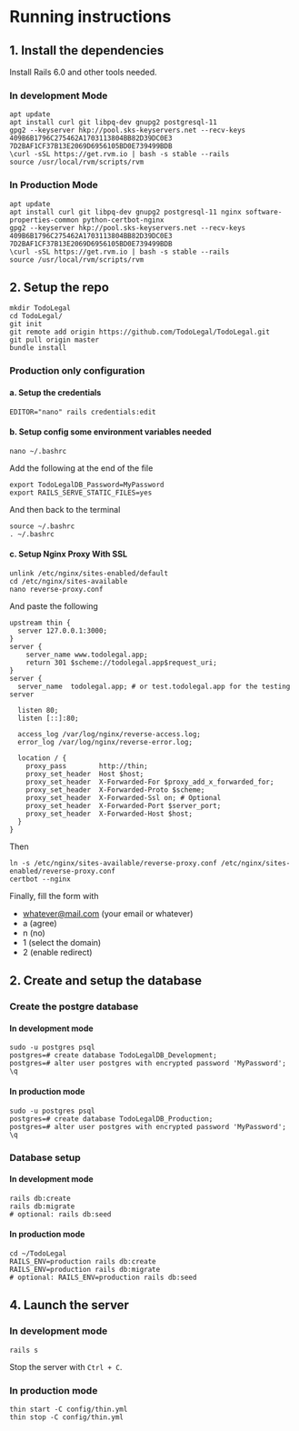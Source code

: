 # Running instructions

## 1. Install the dependencies

Install Rails 6.0 and other tools needed.

### In development Mode

```
apt update
apt install curl git libpq-dev gnupg2 postgresql-11
gpg2 --keyserver hkp://pool.sks-keyservers.net --recv-keys 409B6B1796C275462A1703113804BB82D39DC0E3 7D2BAF1CF37B13E2069D6956105BD0E739499BDB
\curl -sSL https://get.rvm.io | bash -s stable --rails
source /usr/local/rvm/scripts/rvm
```

### In Production Mode

```
apt update
apt install curl git libpq-dev gnupg2 postgresql-11 nginx software-properties-common python-certbot-nginx
gpg2 --keyserver hkp://pool.sks-keyservers.net --recv-keys 409B6B1796C275462A1703113804BB82D39DC0E3 7D2BAF1CF37B13E2069D6956105BD0E739499BDB
\curl -sSL https://get.rvm.io | bash -s stable --rails
source /usr/local/rvm/scripts/rvm
```

## 2. Setup the repo

```
mkdir TodoLegal
cd TodoLegal/
git init
git remote add origin https://github.com/TodoLegal/TodoLegal.git
git pull origin master
bundle install
```

### Production only configuration

#### a. Setup the credentials

```
EDITOR="nano" rails credentials:edit
```

#### b. Setup config some environment variables needed

```
nano ~/.bashrc
```

Add the following at the end of the file

```
export TodoLegalDB_Password=MyPassword
export RAILS_SERVE_STATIC_FILES=yes
```

And then back to the terminal

```
source ~/.bashrc
. ~/.bashrc
```

#### c. Setup Nginx Proxy With SSL

```
unlink /etc/nginx/sites-enabled/default
cd /etc/nginx/sites-available
nano reverse-proxy.conf
```

And paste the following

```
upstream thin {
  server 127.0.0.1:3000;
}
server {
    server_name www.todolegal.app;
    return 301 $scheme://todolegal.app$request_uri;
}
server {
  server_name  todolegal.app; # or test.todolegal.app for the testing server
  
  listen 80;
  listen [::]:80;

  access_log /var/log/nginx/reverse-access.log;
  error_log /var/log/nginx/reverse-error.log;

  location / {
    proxy_pass        http://thin;
    proxy_set_header  Host $host;
    proxy_set_header  X-Forwarded-For $proxy_add_x_forwarded_for;
    proxy_set_header  X-Forwarded-Proto $scheme;
    proxy_set_header  X-Forwarded-Ssl on; # Optional
    proxy_set_header  X-Forwarded-Port $server_port;
    proxy_set_header  X-Forwarded-Host $host;
  }
}
```

Then

```
ln -s /etc/nginx/sites-available/reverse-proxy.conf /etc/nginx/sites-enabled/reverse-proxy.conf
certbot --nginx
```

Finally, fill the form with

* whatever@mail.com (your email or whatever)
* a (agree)
* n (no)
* 1 (select the domain)
* 2 (enable redirect)

## 2. Create and setup the database

### Create the postgre database

#### In development mode

```
sudo -u postgres psql
postgres=# create database TodoLegalDB_Development;
postgres=# alter user postgres with encrypted password 'MyPassword';
\q
```

#### In production mode

```
sudo -u postgres psql
postgres=# create database TodoLegalDB_Production;
postgres=# alter user postgres with encrypted password 'MyPassword';
\q
```

### Database setup

#### In development mode

```
rails db:create
rails db:migrate
# optional: rails db:seed
```

#### In production mode

```
cd ~/TodoLegal
RAILS_ENV=production rails db:create
RAILS_ENV=production rails db:migrate
# optional: RAILS_ENV=production rails db:seed
```

## 4. Launch the server

### In development mode

```
rails s
```

Stop the server with `Ctrl + C`.

### In production mode

```
thin start -C config/thin.yml
thin stop -C config/thin.yml
```
